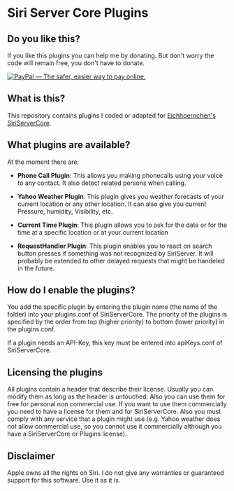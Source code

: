 Siri Server Core Plugins
========================

Do you like this?
-----------------
If you like this plugins you can help me by donating.
But don't worry the code will remain free, you don't have to donate.

[<img alt="PayPal — The safer, easier way to pay online." src="https://www.paypalobjects.com/en_US/i/btn/btn_donateCC_LG_global.gif">](https://www.paypal.com/cgi-bin/webscr?cmd=_donations&business=FBD3VSLQDX6FQ&item_number=SSC%2dPlugins)

What is this?
-------------
This repository contains plugins I coded or adapted for [Eichhoernchen's SiriServerCore](https://github.com/Eichhoernchen/SiriServerCore).


What plugins are available?
---------------------------
At the moment there are:

* **Phone Call Plugin**:
  This allows you making phonecalls using your voice to any contact. It also detect related persons when calling.
  
* **Yahoo Weather Plugin**:
  This plugin gives you weather forecasts of your current location or any other location.
  It can also give you current Pressure, humidity, Visibility, etc.

* **Current Time Plugin**:
  This plugin allows you to ask for the date or for the time at a specific location or at your current location

* **RequestHandler Plugin**:
  This plugin enables you to react on search button presses if something was not recognized by SiriServer.
  It will probably be extended to other delayed requests that might be handeled in the future.


How do I enable the plugins?
----------------------------
You add the specific plugin by entering the plugin name (the name of the folder) into your plugins.conf of SiriServerCore.
The priority of the plugins is specified by the order from top (higher priority) to bottom (lower priority) in the plugins.conf.

If a plugin needs an API-Key, this key must be entered into apiKeys.conf of SiriServerCore.

 
Licensing the plugins
---------------------
All plugins contain a header that describe their license. Usually you can modify them as long as the header is untouched. 
Also you can use them for free for personal non commercial use. If you want to use them commercially you need to have a license for them and for SiriServerCore.
Also you must comply with any service that a plugin might use (e.g. Yahoo weather does not allow commercial use, so you cannot use it commercially although you have a SiriServerCore or Plugins license).
  
  
Disclaimer
----------
Apple owns all the rights on Siri. I do not give any warranties or guaranteed support for this software. Use it as it is.
 
